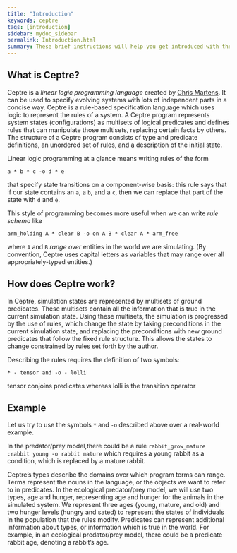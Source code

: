 ```yaml
---
title: "Introduction"
keywords: ceptre
tags: [introduction]
sidebar: mydoc_sidebar
permalink: Introduction.html
summary: These brief instructions will help you get introduced with the ceptre. The other topics in this website will help you to go deep down on specific topics.
---
```


## What is Ceptre?

Ceptre is a *linear logic programming language* created by [Chris
Martens](https://sites.google.com/ncsu.edu/cmartens). It can be used to specify evolving
systems with lots of independent parts in a concise way. Ceptre is a rule-based specification language which uses
logic to represent the rules of a system. A Ceptre program
represents system states (configurations) as multisets of logical
predicates and defines rules that can manipulate those multisets,
replacing certain facts by others. The structure of a Ceptre
program consists of type and predicate definitions, an unordered
set of rules, and a description of the initial state.

Linear logic programming at a glance means writing rules of the form

```
a * b * c -o d * e
```

that specify state transitions on a component-wise basis: this rule says
that if our state contains an `a`, a `b`, and a `c`, then we can replace
that part of the state with `d` and `e`.

This style of programming becomes more useful when we can write *rule
schema* like

```
arm_holding A * clear B -o on A B * clear A * arm_free
```

where `A` and `B` *range over* entities in the world we are simulating. (By
convention, Ceptre uses capital letters as variables that may range over
all appropriately-typed entities.)

## How does Ceptre work?

In Ceptre, simulation states are represented by multisets of
ground predicates. These multisets contain all the information
that is true in the current simulation state. Using these multisets,
the simulation is progressed by the use of rules, which change
the state by taking preconditions in the current simulation state,
and replacing the preconditions with new ground predicates
that follow the fixed rule structure. This allows the states to
change constrained by rules set forth by the author.

Describing the rules requires the definition of two symbols:

```
* - tensor and -o - lolli
```
tensor conjoins predicates whereas lolli is the transition operator 

## Example 

Let us try to use the symbols `*` and `-o` described above over a real-world example.

In the predator/prey model,there could be a rule `rabbit_grow_mature :rabbit young -o rabbit mature` which requires a young rabbit as a
condition, which is replaced by a mature rabbit.

Ceptre’s types describe the domains over which program
terms can range. Terms represent the nouns in the language, or
the objects we want to refer to in predicates. In the ecological
predator/prey model, we will use two types, age and hunger,
representing age and hunger for the animals in the simulated
system. We represent three ages (young, mature, and old)
and two hunger levels (hungry and sated) to represent the
states of individuals in the population that the rules modify.
Predicates can represent additional information about types,
or information which is true in the world. For example, in
an ecological predator/prey model, there could be a predicate
rabbit age, denoting a rabbit’s age.
